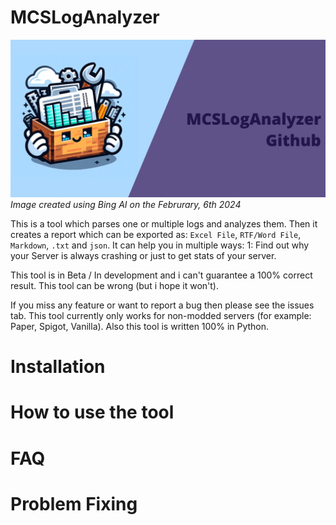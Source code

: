 # MCSLogAnalyzer
![Logo (Github Card)](https://github.com/TRC-Loop/MCSLogAnalyzer/blob/b403fc2a2c5dda3db03d8a7002155d229be52c95/static/GithubCard.png)
*Image created using Bing AI on the Februrary, 6th 2024*

This is a tool which parses one or multiple logs and analyzes them. Then it creates a report which can be exported as: `Excel File`, `RTF/Word File`, `Markdown`, `.txt` and `json`.
It can help you in multiple ways: 1: Find out why your Server is always crashing or just to get stats of your server.  

This tool is in Beta / In development and i can't guarantee a 100% correct result. This tool can be wrong (but i hope it won't).

If you miss any feature or want to report a bug then please see the issues tab. This tool currently only works for non-modded servers (for example: Paper, Spigot, Vanilla). Also this tool is written 100% in Python.

# Installation

# How to use the tool

# FAQ

# Problem Fixing
